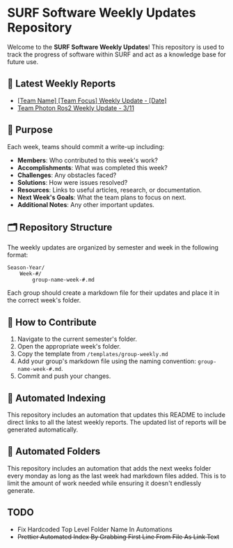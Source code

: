 # SURF Software Weekly Updates Repository

Welcome to the **SURF Software Weekly Updates**! This repository is used to track the progress of software within SURF and act as a knowledge base for future use.

## 📌 Latest Weekly Reports
- [[Team Name] [Team Focus] Weekly Update - [Date]](Spring-2025/Week-1/group-motors-week-2.md)
- [Team Photon Ros2 Weekly Update - 3/11](Spring-2025/Week-1/group-404-week-1.md)

## 📌 Purpose
Each week, teams should commit a write-up including:
- **Members**: Who contributed to this week's work?
- **Accomplishments**: What was completed this week?
- **Challenges**: Any obstacles faced?
- **Solutions**: How were issues resolved?
- **Resources**: Links to useful articles, research, or documentation.
- **Next Week's Goals**: What the team plans to focus on next.
- **Additional Notes**: Any other important updates.

## 🗂 Repository Structure
The weekly updates are organized by semester and week in the following format:
```
Season-Year/
    Week-#/
        group-name-week-#.md
```
Each group should create a markdown file for their updates and place it in the correct week's folder.

## 📝 How to Contribute
1. Navigate to the current semester's folder.
2. Open the appropriate week's folder.
3. Copy the template from `/templates/group-weekly.md`
3. Add your group's markdown file using the naming convention: `group-name-week-#.md`.
4. Commit and push your changes.

## 🔄 Automated Indexing
This repository includes an automation that updates this README to include direct links to all the latest weekly reports. The updated list of reports will be generated automatically.

## 🔄 Automated Folders
This repository includes an automation that adds the next weeks folder every monday as long as the last week had markdown files added. This is to limit the amount of work needed while ensuring it doesn't endlessly generate.

## TODO
- Fix Hardcoded Top Level Folder Name In Automations
- ~~Prettier Automated Index By Grabbing First Line From File As Link Text~~
